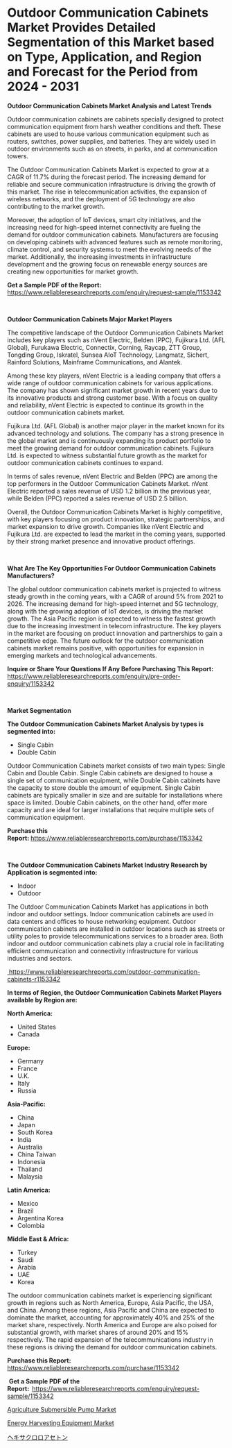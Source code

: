 <p><h1>Outdoor Communication Cabinets Market Provides Detailed Segmentation of this Market based on Type, Application, and Region and Forecast for the Period from 2024 - 2031</h1></p><p><strong>Outdoor Communication Cabinets Market Analysis and Latest Trends</strong></p>
<p><p>Outdoor communication cabinets are cabinets specially designed to protect communication equipment from harsh weather conditions and theft. These cabinets are used to house various communication equipment such as routers, switches, power supplies, and batteries. They are widely used in outdoor environments such as on streets, in parks, and at communication towers.</p><p>The Outdoor Communication Cabinets Market is expected to grow at a CAGR of 11.7% during the forecast period. The increasing demand for reliable and secure communication infrastructure is driving the growth of this market. The rise in telecommunication activities, the expansion of wireless networks, and the deployment of 5G technology are also contributing to the market growth.</p><p>Moreover, the adoption of IoT devices, smart city initiatives, and the increasing need for high-speed internet connectivity are fueling the demand for outdoor communication cabinets. Manufacturers are focusing on developing cabinets with advanced features such as remote monitoring, climate control, and security systems to meet the evolving needs of the market. Additionally, the increasing investments in infrastructure development and the growing focus on renewable energy sources are creating new opportunities for market growth.</p></p>
<p><strong>Get a Sample PDF of the Report:&nbsp;</strong> <a href="https://www.reliableresearchreports.com/enquiry/request-sample/1153342">https://www.reliableresearchreports.com/enquiry/request-sample/1153342</a></p>
<p>&nbsp;</p>
<p><strong>Outdoor Communication Cabinets Major Market Players</strong></p>
<p><p>The competitive landscape of the Outdoor Communication Cabinets Market includes key players such as nVent Electric, Belden (PPC), Fujikura Ltd. (AFL Global), Furukawa Electric, Connectix, Corning, Raycap, ZTT Group, Tongding Group, Iskratel, Sunsea AIoT Technology, Langmatz, Sichert, Rainford Solutions, Mainframe Communications, and Alantek.</p><p>Among these key players, nVent Electric is a leading company that offers a wide range of outdoor communication cabinets for various applications. The company has shown significant market growth in recent years due to its innovative products and strong customer base. With a focus on quality and reliability, nVent Electric is expected to continue its growth in the outdoor communication cabinets market.</p><p>Fujikura Ltd. (AFL Global) is another major player in the market known for its advanced technology and solutions. The company has a strong presence in the global market and is continuously expanding its product portfolio to meet the growing demand for outdoor communication cabinets. Fujikura Ltd. is expected to witness substantial future growth as the market for outdoor communication cabinets continues to expand.</p><p>In terms of sales revenue, nVent Electric and Belden (PPC) are among the top performers in the Outdoor Communication Cabinets Market. nVent Electric reported a sales revenue of USD 1.2 billion in the previous year, while Belden (PPC) reported a sales revenue of USD 2.5 billion.</p><p>Overall, the Outdoor Communication Cabinets Market is highly competitive, with key players focusing on product innovation, strategic partnerships, and market expansion to drive growth. Companies like nVent Electric and Fujikura Ltd. are expected to lead the market in the coming years, supported by their strong market presence and innovative product offerings.</p></p>
<p>&nbsp;</p>
<p><strong>What Are The Key Opportunities For Outdoor Communication Cabinets Manufacturers?</strong></p>
<p><p>The global outdoor communication cabinets market is projected to witness steady growth in the coming years, with a CAGR of around 5% from 2021 to 2026. The increasing demand for high-speed internet and 5G technology, along with the growing adoption of IoT devices, is driving the market growth. The Asia Pacific region is expected to witness the fastest growth due to the increasing investment in telecom infrastructure. The key players in the market are focusing on product innovation and partnerships to gain a competitive edge. The future outlook for the outdoor communication cabinets market remains positive, with opportunities for expansion in emerging markets and technological advancements.</p></p>
<p><strong>Inquire or Share Your Questions If Any Before Purchasing This Report:</strong> <a href="https://www.reliableresearchreports.com/enquiry/pre-order-enquiry/1153342">https://www.reliableresearchreports.com/enquiry/pre-order-enquiry/1153342</a></p>
<p>&nbsp;</p>
<p><strong>Market Segmentation</strong></p>
<p><strong>The Outdoor Communication Cabinets Market Analysis by types is segmented into:</strong></p>
<p><ul><li>Single Cabin</li><li>Double Cabin</li></ul></p>
<p><p>Outdoor Communication Cabinets market consists of two main types: Single Cabin and Double Cabin. Single Cabin cabinets are designed to house a single set of communication equipment, while Double Cabin cabinets have the capacity to store double the amount of equipment. Single Cabin cabinets are typically smaller in size and are suitable for installations where space is limited. Double Cabin cabinets, on the other hand, offer more capacity and are ideal for larger installations that require multiple sets of communication equipment.</p></p>
<p><strong>Purchase this Report:&nbsp;</strong><a href="https://www.reliableresearchreports.com/purchase/1153342">https://www.reliableresearchreports.com/purchase/1153342</a></p>
<p>&nbsp;</p>
<p><strong>The Outdoor Communication Cabinets Market Industry Research by Application is segmented into:</strong></p>
<p><ul><li>Indoor</li><li>Outdoor</li></ul></p>
<p><p>The Outdoor Communication Cabinets Market has applications in both indoor and outdoor settings. Indoor communication cabinets are used in data centers and offices to house networking equipment. Outdoor communication cabinets are installed in outdoor locations such as streets or utility poles to provide telecommunications services to a broader area. Both indoor and outdoor communication cabinets play a crucial role in facilitating efficient communication and connectivity infrastructure for various industries and sectors.</p></p>
<p><a href="https://www.reliableresearchreports.com/outdoor-communication-cabinets-r1153342">&nbsp;https://www.reliableresearchreports.com/outdoor-communication-cabinets-r1153342</a></p>
<p><strong>In terms of Region, the Outdoor Communication Cabinets Market Players available by Region are:</strong></p>
<p>
    <p> <strong> North America: </strong>
        <ul>
            <li>United States</li>
            <li>Canada</li>
        </ul>
        </p> 
    <p> <strong> Europe: </strong>
        <ul>
            <li>Germany</li>
            <li>France</li>
            <li>U.K.</li>
            <li>Italy</li>
            <li>Russia</li>
        </ul>
        </p> 
    <p> <strong> Asia-Pacific: </strong>
        <ul>
            <li>China</li>
            <li>Japan</li>
            <li>South Korea</li>
            <li>India</li>
            <li>Australia</li>
            <li>China Taiwan</li>
            <li>Indonesia</li>
            <li>Thailand</li>
            <li>Malaysia</li>
        </ul>
        </p> 
    <p> <strong> Latin America: </strong>
        <ul>
            <li>Mexico</li>
            <li>Brazil</li>
            <li>Argentina Korea</li>
            <li>Colombia</li>
        </ul>
        </p> 
    <p> <strong> Middle East & Africa: </strong>
        <ul>
            <li>Turkey</li>
            <li>Saudi</li>
            <li>Arabia</li>
            <li>UAE</li>
            <li>Korea</li>
        </ul>
    </p>
    </p>
<p><p>The outdoor communication cabinets market is experiencing significant growth in regions such as North America, Europe, Asia Pacific, the USA, and China. Among these regions, Asia Pacific and China are expected to dominate the market, accounting for approximately 40% and 25% of the market share, respectively. North America and Europe are also poised for substantial growth, with market shares of around 20% and 15% respectively. The rapid expansion of the telecommunications industry in these regions is driving the demand for outdoor communication cabinets.</p></p>
<p><strong>Purchase this Report: </strong><a href="https://www.reliableresearchreports.com/purchase/1153342">https://www.reliableresearchreports.com/purchase/1153342</a></p>
<p>&nbsp;<strong>Get a Sample PDF of the Report:&nbsp;&nbsp;</strong><a href="https://www.reliableresearchreports.com/enquiry/request-sample/1153342">https://www.reliableresearchreports.com/enquiry/request-sample/1153342</a></p>
<p><strong></strong></p>
<p><p><a href="https://github.com/waylose1223/Market-Research-Report-List-1/blob/main/agriculture-submersible-pump-market.md">Agriculture Submersible Pump Market</a></p><p><a href="https://github.com/itulahketika112/Market-Research-Report-List-1/blob/main/energy-harvesting-equipment-market.md">Energy Harvesting Equipment Market</a></p><p><a href="https://github.com/CloydAbbott2023/Market-Research-Report-List-2/blob/main/1224337157021.md">ヘキサクロロアセトン</a></p></p>
